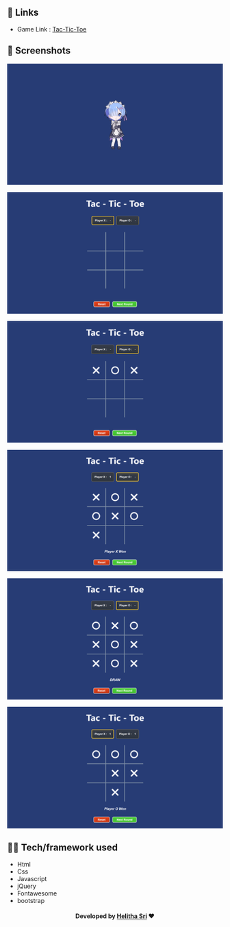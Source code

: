 ## 🔗 **Links**
- Game Link : [Tac-Tic-Toe](https://helithasri.github.io/Tic-tac-toe/)

## 📸 **Screenshots**

![Loading Screen Gif](assets/screenshots/1.gif)

![Loading Screen Gif](assets/screenshots/1.png)

![Loading Screen Gif](assets/screenshots/2.png)

![Loading Screen Gif](assets/screenshots/3.png)

![Loading Screen Gif](assets/screenshots/4.png)

![Loading Screen Gif](assets/screenshots/5.png)

## 👨‍💻 **Tech/framework used**
- Html
- Css
- Javascript
- jQuery
- Fontawesome
- bootstrap

<!-- <p> #### Developed by Helitha Sri ©-2022 </p> -->

<h4 align="center"><b>Developed by <a href="https://www.linkedin.com/in/helithasri/">Helitha Sri</a> ❤</b></h4>
